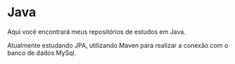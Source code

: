 # Java
Aqui você encontrará meus repositórios de estudos em Java.

Atualmente estudando JPA, utilizando Maven para realizar a conexão com o banco de dados MySql.
